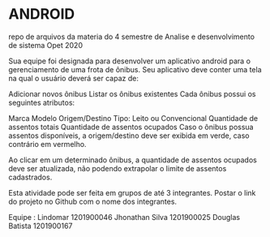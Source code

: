 # ANDROID
repo de arquivos da materia do 4 semestre de Analise e desenvolvimento de sistema Opet 2020

Sua equipe foi designada para desenvolver um aplicativo android para o gerenciamento de uma frota de ônibus. Seu aplicativo deve conter uma tela na qual o usuário deverá ser capaz de:

Adicionar novos ônibus
Listar os ônibus existentes
Cada ônibus possui os seguintes atributos:

Marca
Modelo
Origem/Destino
Tipo: Leito ou Convencional
Quantidade de assentos totais
Quantidade de assentos ocupados
Caso o ônibus possua assentos disponíveis, a origem/destino deve ser exibida em verde, caso contrário em vermelho.

Ao clicar em um determinado ônibus, a quantidade de assentos ocupados deve ser atualizada, não podendo extrapolar o limite de assentos cadastrados.

Esta atividade pode ser feita em grupos de até 3 integrantes. Postar o link do projeto no Github com o nome dos integrantes.


Equipe :
Lindomar 1201900046
Jhonathan Silva 1201900025
Douglas Batista 1201900167